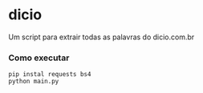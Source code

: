 # dicio
Um script para extrair todas as palavras do dicio.com.br

### Como executar
```
pip instal requests bs4
python main.py
```
